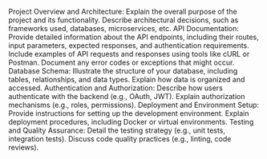 Project Overview and Architecture:
Explain the overall purpose of the project and its functionality.
Describe architectural decisions, such as frameworks used, databases, microservices, etc.
API Documentation:
Provide detailed information about the API endpoints, including their routes, input parameters, expected responses, and authentication requirements.
Include examples of API requests and responses using tools like cURL or Postman.
Document any error codes or exceptions that might occur.
Database Schema:
Illustrate the structure of your database, including tables, relationships, and data types.
Explain how data is organized and accessed.
Authentication and Authorization:
Describe how users authenticate with the backend (e.g., OAuth, JWT).
Explain authorization mechanisms (e.g., roles, permissions).
Deployment and Environment Setup:
Provide instructions for setting up the development environment.
Explain deployment procedures, including Docker or virtual environments.
Testing and Quality Assurance:
Detail the testing strategy (e.g., unit tests, integration tests).
Discuss code quality practices (e.g., linting, code reviews).
